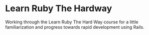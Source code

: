 # Learn Ruby The Hardway

Working through the Learn Ruby The Hard Way course for a little familiarization and progress towards rapid development using Rails.

